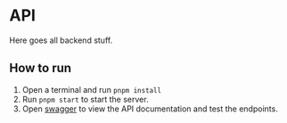 # API

Here goes all backend stuff.

## How to run

1. Open a terminal and run `pnpm install`
2. Run `pnpm start` to start the server.
3. Open [swagger](http://localhost:3000/documentation) to view the API documentation and test the endpoints.
